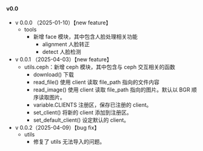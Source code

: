 #### v0.0

- v 0.0.0 （2025-01-10）【new feature】
  - tools
    - 新增 face 模块，其中包含人脸处理相关功能
      - alignment 人脸转正
      - detect 人脸检测
- v 0.0.1 （2025-04-03）【new feature】
  - utils.ceph：新增 ceph 模块，其中包含与 ceph 交互相关的函数
    - download() 下载
    - read_file() 使用 client 读取 file_path 指向的文件内容
    - read_image() 使用 client 读取 file_path 指向的图片。默认以 BGR 顺序读取图片。
    - variable.CLIENTS 注册区，保存已注册的 client。
    - set_client() 将新的 client 添加到注册区。
    - set_default_client() 设定默认的 client。
- v 0.0.2（2025-04-09）【bug fix】
  - utils
    - 修复了 utils 无法导入的问题。

